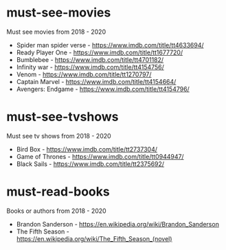 # must-see-movies
Must see movies from 2018 - 2020

* Spider man spider verse - https://www.imdb.com/title/tt4633694/
* Ready Player One - https://www.imdb.com/title/tt1677720/
* Bumblebee - https://www.imdb.com/title/tt4701182/
* Infinity war - https://www.imdb.com/title/tt4154756/
* Venom - https://www.imdb.com/title/tt1270797/
* Captain Marvel - https://www.imdb.com/title/tt4154664/
* Avengers: Endgame - https://www.imdb.com/title/tt4154796/

# must-see-tvshows
Must see tv shows from 2018 - 2020

* Bird Box - https://www.imdb.com/title/tt2737304/
* Game of Thrones - https://www.imdb.com/title/tt0944947/
* Black Sails - https://www.imdb.com/title/tt2375692/

# must-read-books
Books or authors from 2018 - 2020

* Brandon Sanderson - https://en.wikipedia.org/wiki/Brandon_Sanderson
* The Fifth Season - https://en.wikipedia.org/wiki/The_Fifth_Season_(novel)
